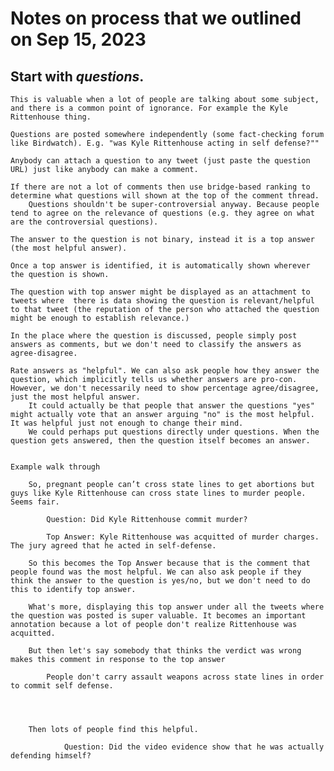 # Notes on process that we outlined on Sep 15, 2023

## Start with *questions*.

	This is valuable when a lot of people are talking about some subject, and there is a common point of ignorance. For example the Kyle Rittenhouse thing.

	Questions are posted somewhere independently (some fact-checking forum like Birdwatch). E.g. "was Kyle Rittenhouse acting in self defense?""

	Anybody can attach a question to any tweet (just paste the question URL) just like anybody can make a comment. 

	If there are not a lot of comments then use bridge-based ranking to determine what questions will shown at the top of the comment thread.
		Questions shouldn't be super-controversial anyway. Because people tend to agree on the relevance of questions (e.g. they agree on what are the controversial questions).

	The answer to the question is not binary, instead it is a top answer (the most helpful answer).

	Once a top answer is identified, it is automatically shown wherever the question is shown. 

	The question with top answer might be displayed as an attachment to tweets where  there is data showing the question is relevant/helpful to that tweet (the reputation of the person who attached the question might be enough to establish relevance.)

	In the place where the question is discussed, people simply post answers as comments, but we don't need to classify the answers as agree-disagree.

	Rate answers as "helpful". We can also ask people how they answer the question, which implicitly tells us whether answers are pro-con. However, we don't necessarily need to show percentage agree/disagree, just the most helpful answer. 
		It could actually be that people that answer the questions "yes" might actually vote that an answer arguing "no" is the most helpful. It was helpful just not enough to change their mind.
		We could perhaps put questions directly under questions. When the question gets answered, then the question itself becomes an answer.


	Example walk through

		So, pregnant people can’t cross state lines to get abortions but guys like Kyle Rittenhouse can cross state lines to murder people. Seems fair.

			Question: Did Kyle Rittenhouse commit murder?

			Top Answer: Kyle Rittenhouse was acquitted of murder charges. The jury agreed that he acted in self-defense.

		So this becomes the Top Answer because that is the comment that people found was the most helpful. We can also ask people if they think the answer to the question is yes/no, but we don't need to do this to identify top answer.

		What's more, displaying this top answer under all the tweets where the question was posted is super valuable. It becomes an important annotation because a lot of people don't realize Rittenhouse was acquitted.

		But then let's say somebody that thinks the verdict was wrong makes this comment in response to the top answer

			People don't carry assault weapons across state lines in order to commit self defense.




		Then lots of people find this helpful.

				Question: Did the video evidence show that he was actually defending himself?












